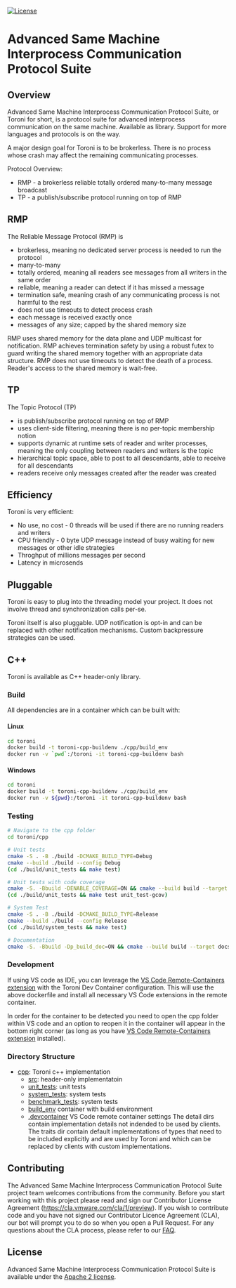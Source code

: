 [![License](https://img.shields.io/badge/License-Apache%202.0-blue.svg)](https://opensource.org/licenses/Apache-2.0)

# Advanced Same Machine Interprocess Communication Protocol Suite
## Overview
Advanced Same Machine Interprocess Communication Protocol Suite, or Toroni for short, is a protocol suite for advanced interprocess communication on the same machine. Available as library. Support for more languages and protocols is on the way.

A major design goal for Toroni is to be brokerless. There is no process whose crash may affect the remaining communicating processes.

Protocol Overview:
- RMP - a brokerless reliable totally ordered many-to-many message broadcast
- TP - a publish/subscribe protocol running on top of RMP

## RMP
The Reliable Message Protocol (RMP) is
- brokerless, meaning no dedicated server process is needed to run the protocol
- many-to-many
- totally ordered, meaning all readers see messages from all writers in the same order
- reliable, meaning a reader can detect if it has missed a message
- termination safe, meaning crash of any communicating process is not harmful to the rest
- does not use timeouts to detect process crash
- each message is received exactly once
- messages of any size; capped by the shared memory size

RMP uses shared memory for the data plane and UDP multicast for notification. RMP achieves termination safety by using a robust futex to guard writing the shared memory together with an appropriate data structure. RMP does not use timeouts to detect the death of a process. Reader's access to the shared memory is wait-free.

## TP
The Topic Protocol (TP)
- is publish/subscribe protocol running on top of RMP
- uses client-side filtering, meaning there is no per-topic membership notion
- supports dynamic at runtime sets of reader and writer processes, meaning the only coupling between readers and writers is the topic
- hierarchical topic space, able to post to all descendants, able to receive for all descendants
- readers receive only messages created after the reader was created

## Efficiency
Toroni is very efficient:
- No use, no cost - 0 threads will be used if there are no running readers and writers
- CPU friendly - 0 byte UDP message instead of busy waiting for new messages or other idle strategies
- Throghput of millions messages per second
- Latency in microsends

## Pluggable
Toroni is easy to plug into the threading model your project. It  does not involve thread and synchronization calls per-se.

Toroni itself is also pluggable. UDP notification is opt-in and can be replaced with other notification mechanisms. Custom backpressure strategies can be used.

## C++
Toroni is available as C++ header-only library.

### Build
All dependencies are in a container which can be built with:

#### Linux
```sh
cd toroni
docker build -t toroni-cpp-buildenv ./cpp/build_env
docker run -v `pwd`:/toroni -it toroni-cpp-buildenv bash
```
#### Windows
```sh
cd toroni
docker build -t toroni-cpp-buildenv ./cpp/build_env
docker run -v ${pwd}:/toroni -it toroni-cpp-buildenv bash
```

### Testing
```sh
# Navigate to the cpp folder
cd toroni/cpp

# Unit tests
cmake -S . -B ./build -DCMAKE_BUILD_TYPE=Debug
cmake --build ./build --config Debug
(cd ./build/unit_tests && make test)

# Unit tests with code coverage
cmake -S. -Bbuild -DENABLE_COVERAGE=ON && cmake --build build --target unit_tests unit_test-genhtml
(cd ./build/unit_tests && make test unit_test-gcov)

# System Test
cmake -S . -B ./build -DCMAKE_BUILD_TYPE=Release
cmake --build ./build --config Release
(cd ./build/system_tests && make test)

# Documentation
cmake -S. -Bbuild -Dp_build_doc=ON && cmake --build build --target docs_doxygen
```

### Development
If using VS code as IDE, you can leverage the [VS Code Remote-Containers extension]( https://code.visualstudio.com/docs/remote/containers) with the Toroni Dev Container configuration. This will use the above dockerfile and install all necessary VS Code extensions in the remote container.

In order for the container to be detected you need to open the cpp folder within VS code and an option to reopen it in the container will appear in the bottom right corner (as long as you have [VS Code Remote-Containers extension]( https://code.visualstudio.com/docs/remote/containers) installed).

### Directory Structure
- [cpp](./cpp): Toroni c++ implementation
   - [src](./cpp/src): header-only implementatoin
   - [unit_tests](./cpp/unit_tests): unit tests
   - [system_tests](./cpp/system_tests): system tests
   - [benchmark_tests](./cpp/system_tests): system tests
   - [build_env](./cpp/build_env) container with build environment
   - [.devcontainer](./cpp/.devcontainer/) VS Code remote container settings
The detail dirs contain implementation details not indended to be used by clients. The traits dir contain default implementations of types that need to be included explicitly and are used by Toroni and which can be replaced by clients with custom implementations.

## Contributing
The Advanced Same Machine Interprocess Communication Protocol Suite project team welcomes contributions from the community. Before you start working with this project please read and sign our Contributor License Agreement (https://cla.vmware.com/cla/1/preview). If you wish to contribute code and you have not signed our Contributor Licence Agreement (CLA), our bot will prompt you to do so when you open a Pull Request. For any questions about the CLA process, please refer to our [FAQ](https://cla.vmware.com/faq).

## License
Advanced Same Machine Interprocess Communication Protocol Suite is available under the [Apache 2 license](LICENSE).
